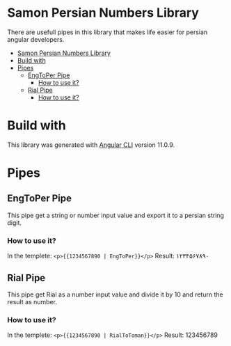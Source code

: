 # Samon Persian Numbers Library

There are usefull pipes in this library that makes life easier for persian angular developers.

- [Samon Persian Numbers Library](#samon-persian-numbers-library)
- [Build with](#build-with)
- [Pipes](#pipes)
  - [EngToPer Pipe](#engtoper-pipe)
    - [How to use it?](#how-to-use-it)
  - [Rial Pipe](#rial-pipe)
    - [How to use it?](#how-to-use-it-1)

# Build with

This library was generated with [Angular CLI](https://github.com/angular/angular-cli) version 11.0.9.

# Pipes

## EngToPer Pipe

This pipe get a string or number input value and export it to a persian string digit.

### How to use it?

In the templete: 
`<p>{{1234567890 | EngToPer}}</p>`
Result: 
۱۲۳۴۵۶۷۸۹۰

## Rial Pipe

This pipe get Rial as a number input value and divide it by 10 and return the result as number.

### How to use it?

In the templete: 
`<p>{{1234567890 | RialToToman}}</p>`
Result: 
123456789


